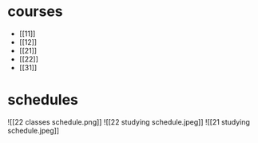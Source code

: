 # courses

- [[11]]
- [[12]]
- [[21]]
- [[22]]
- [[31]]
# schedules

![[22 classes schedule.png]] ![[22 studying schedule.jpeg]] ![[21 studying schedule.jpeg]]